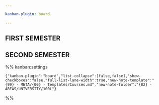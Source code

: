 ```yaml
---

kanban-plugin: board

---
```


## FIRST SEMESTER



## SECOND SEMESTER





%% kanban:settings
```
{"kanban-plugin":"board","list-collapse":[false,false],"show-checkboxes":false,"full-list-lane-width":true,"new-note-template":"{99} - META/{00} - Templates/Courses.md","new-note-folder":"{02} - AREAS/UNIVERSITY/100L"}
```
%%